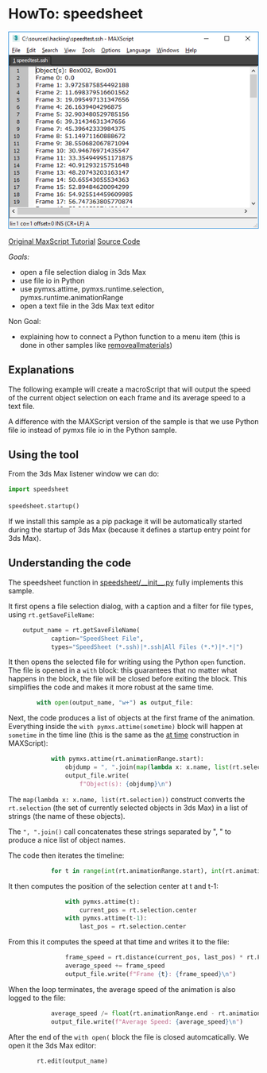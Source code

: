# HowTo: speedsheet

![Speedsheet](doc/Speedsheet.png)

[Original MaxScript Tutorial](https://help.autodesk.com/view/3DSMAX/2020/ENU/?guid=GUID-2DB3A775-776F-4D63-BDFB-D99523ECB69D)
[Source Code](speedsheet/__init__.py)

*Goals:* 
- open a file selection dialog in 3ds Max
- use file io in Python
- use pymxs.attime, pymxs.runtime.selection, pymxs.runtime.animationRange
- open a text file in the 3ds Max text editor

Non Goal:
- explaining how to connect a Python function to a menu item (this is done
in other samples like [removeallmaterials](/removeallmaterials/README.md))

## Explanations

The following example will create a macroScript that will output the speed of the 
current object selection on each frame and its average speed to a text file.

A difference with the MAXScript version of the sample is that we use Python 
file io instead of pymxs file io in the Python sample.

## Using the tool

From the 3ds Max listener window we can do:

```python
import speedsheet

speedsheet.startup()
```

If we install this sample as a pip package it will be automatically
started during the startup of 3ds Max (because it defines a startup
entry point for 3ds Max).

## Understanding the code

The speedsheet function in [speedsheet/\_\_init\_\_.py](speedsheet/__init__.py) fully
implements this sample.

It first opens a file selection dialog, with a caption and a filter for
file types, using `rt.getSaveFileName`:

```python
    output_name = rt.getSaveFileName(
            caption="SpeedSheet File", 
            types="SpeedSheet (*.ssh)|*.ssh|All Files (*.*)|*.*|")
```

It then opens the selected file for writing using the Python `open` function.
The file is opened in a `with` block: this guarantees that no matter what
happens in the block, the file will be closed before exiting the block. This
simplifies the code and makes it more robust at the same time.

```python
        with open(output_name, "w+") as output_file:
```

Next, the code produces a list of objects at the first frame
of the animation. Everything inside the `with pymxs.attime(sometime)` block will
happen at `sometime` in the time line (this is the same as the [at time](https://help.autodesk.com/view/3DSMAX/2020/ENU/?guid=GUID-4E9CCD61-F575-42E1-8654-315DDF6C6A26#GUID-4E9CCD61-F575-42E1-8654-315DDF6C6A26)
construction in MAXScript):

```python
            with pymxs.attime(rt.animationRange.start):
                objdump = ", ".join(map(lambda x: x.name, list(rt.selection)))
                output_file.write(
                    f"Object(s): {objdump}\n")
```

The `map(lambda x: x.name, list(rt.selection))` construct converts the `rt.selection`
(the set of currently selected objects in 3ds Max) in a list of strings (the name
of these objects).

The `", ".join()` call concatenates these strings separated by ", " to produce
a nice list of object names.

The code then iterates the timeline:

```python
            for t in range(int(rt.animationRange.start), int(rt.animationRange.end)):
```

It then computes the position of the selection center at t and t-1:

```python
                with pymxs.attime(t):
                    current_pos = rt.selection.center
                with pymxs.attime(t-1):
                    last_pos = rt.selection.center
```

From this it computes the speed at that time and writes it to the file:

```python
                frame_speed = rt.distance(current_pos, last_pos) * rt.FrameRate
                average_speed += frame_speed
                output_file.write(f"Frame {t}: {frame_speed}\n")
```

When the loop terminates, the average speed of the animation is also logged
to the file:

```python
            average_speed /= float(rt.animationRange.end - rt.animationRange.start)
            output_file.write(f"Average Speed: {average_speed}\n")
```

After the end of the `with open(` block the file is closed automcatically.
We open it the 3ds Max editor:

```python
        rt.edit(output_name)
```
